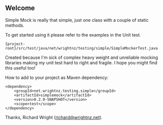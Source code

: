 ## Welcome
Simple Mock is really that simple, just one class with a couple of
static methods.

To get started using it please refer to the examples in the Unit test.

```
{project-root}/src/test/java/net/wrightnz/testing/simple/SimpleMockerTest.java
```

Created because I'm sick of complex heavy weight and unreliable 
mocking libraries making my unit test hard to right and fragile.
I hope you might find this useful too!

How to add to your project as Maven dependency:
```
<dependency>
	<groupId>net.wrightnz.testing.simple</groupId>
	<artifactId>simplemock</artifactId>
	<version>0.2.0-SNAPSHOT</version>
	<scope>test</scope>
</dependency>
```

Thanks,
Richard Wright (richard@wrightnz.net).
